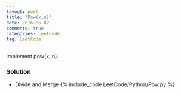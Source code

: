 ```yaml
---
layout: post
title: "Pow(x,n)"
date: 2016-06-02
comments: true
categories: LeetCode
tag: LeetCode
---
```


Implement pow(x, n).

<!--more-->
### Solution

* Divide and Merge
{% include_code LeetCode/Python/Pow.py %}
